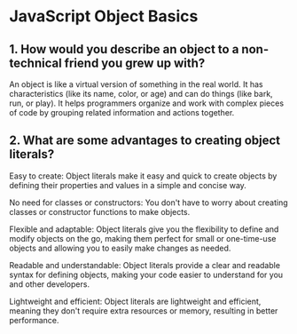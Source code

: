 # JavaScript Object Basics

## 1. How would you describe an object to a non-technical friend you grew up with?

 An object is like a virtual version of something in the real world. It has characteristics (like its name, color, or age) and can do things (like bark, run, or play). It helps programmers organize and work with complex pieces of code by grouping related information and actions together.

## 2. What are some advantages to creating object literals?

Easy to create: Object literals make it easy and quick to create objects by defining their properties and values in a simple and concise way.

No need for classes or constructors: You don't have to worry about creating classes or constructor functions to make objects.

Flexible and adaptable: Object literals give you the flexibility to define and modify objects on the go, making them perfect for small or one-time-use objects and allowing you to easily make changes as needed.

Readable and understandable: Object literals provide a clear and readable syntax for defining objects, making your code easier to understand for you and other developers.

Lightweight and efficient: Object literals are lightweight and efficient, meaning they don't require extra resources or memory, resulting in better performance.
